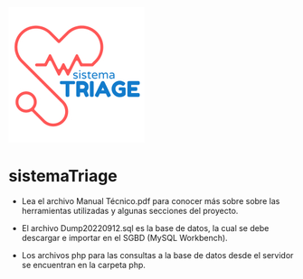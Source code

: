![](imagen/triage.jpg)
# sistemaTriage

- Lea el archivo Manual Técnico.pdf para conocer más sobre sobre las herramientas utilizadas y algunas secciones del proyecto.

- El archivo Dump20220912.sql es la base de datos, la cual se debe descargar e importar en el SGBD (MySQL Workbench).

- Los archivos php para las consultas a la base de datos desde el servidor se encuentran en la carpeta php.
